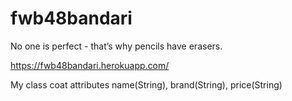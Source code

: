 # fwb48bandari

No one is perfect - that’s why pencils have erasers.

<https://fwb48bandari.herokuapp.com/>

My class coat attributes name(String), brand(String), price(String)